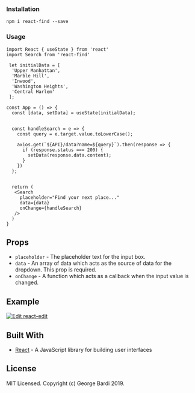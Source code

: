 
### Installation

```
npm i react-find --save
```

### Usage

```
import React { useState } from 'react'
import Search from 'react-find'

 let initialData = [
  'Upper Manhattan',
  'Marble Hill',
  'Inwood',
  'Washington Heights',
  'Central Harlem'
 ];

const App = () => {
  const [data, setData] = useState(initialData);


  const handleSearch = e => {
    const query = e.target.value.toLowerCase();

    axios.get(`${API}/data?name=${query}`).then(response => {
      if (response.status === 200) {
        setData(response.data.content);
      }
    })
  };
  
  
  return (
   <Search
     placeholder="Find your next place..."
     data={data}
     onChange={handleSearch}
   />
  )
}
```

## Props

- `placeholder` - The placeholder text for the input box.
- `data` - An array of data which acts as the source of data for the dropdown. This prop is required.
- `onChange` - A function which acts as a callback when the input value is changed.

## Example

[![Edit react-edit](https://codesandbox.io/static/img/play-codesandbox.svg)](https://codesandbox.io/s/react-edit-bwhnw?fontsize=14)

## Built With

- [React](https://reactjs.org/) - A JavaScript library for building user interfaces

## License

MIT Licensed. Copyright (c) George Bardi 2019.
